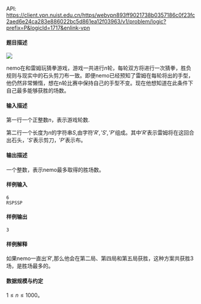 API: https://client.vpn.nuist.edu.cn/https/webvpn893ff9021738b0357186c0f23fc2aed6e24ca283e886022bc5d861ea12f03963/v1/problem/logic?prefix=P&logicId=1717&enlink-vpn

#### 题目描述

![](/v1/media/d5ed0e26594d4afc530c149f76e6041d)

nemo在和雷姆玩猜拳游戏，游戏一共进行$n$轮，每轮双方将进行一次猜拳，胜负规则与现实中的石头剪刀布一致。即便nemo已经预知了雷姆在每轮将出的手型，他仍然非常懒惰，想在n轮比赛中保持自己的手型不变。现在他想知道在此条件下自己最多能够获胜的场数。

#### 输入描述

第一行一个正整数$n$，表示游戏轮数.

第二行一个长度为$n$的字符串$S$,由字符$'R','S','P'$组成。其中$'R'$表示雷姆将在这回合出石头，$'S'$表示剪刀，$'P'$表示布。

#### 输出描述

一个整数，表示nemo最多取得的胜场数。

#### 样例输入
```
6
RSPSSP
```
#### 样例输出
```
3
```

#### 样例解释

如果nemo一直出$'R'$,那么他会在第二局、第四局和第五局获胜，这种方案共获胜3场，是胜场最多的。

#### 数据规模与约定

$1 \leq n \leq 1000$。
